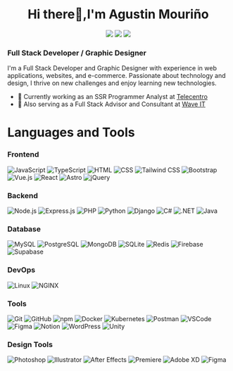 <h1 align="center">Hi there👋,I'm Agustin Mouriño</h1>
<p align="center">
  <a href="https://www.linkedin.com/in/agustin-mouri%C3%B1o/"><img src="https://img.shields.io/badge/-LinkedIn-blue?style=flat&logo=linkedin&logoColor=white"></a>
  <a href="https://x.com/agus_moura"><img src="https://img.shields.io/badge/-Twitter-1DA1F2?style=flat&logo=twitter&logoColor=white"></a>
  <a href="mailto:agus442m@gmail.com"><img src="https://img.shields.io/badge/-Gmail-c14438?style=flat&logo=gmail&logoColor=white"></a>
</p>

### Full Stack Developer / Graphic Designer
I'm a Full Stack Developer and Graphic Designer with experience in web applications, websites, and e-commerce. Passionate about technology and design, I thrive on new challenges and enjoy learning new technologies.

- 🔭 Currently working as an SSR Programmer Analyst at [Telecentro](https://www.linkedin.com/company/telecentro)
- 🌊 Also serving as a Full Stack Advisor and Consultant at [Wave IT](https://www.linkedin.com/company/waveit-ar)

# Languages and Tools
### Frontend
![JavaScript](https://skillicons.dev/icons?i=js) ![TypeScript](https://skillicons.dev/icons?i=typescript) ![HTML](https://skillicons.dev/icons?i=html) ![CSS](https://skillicons.dev/icons?i=css) ![Tailwind CSS](https://skillicons.dev/icons?i=tailwind) ![Bootstrap](https://skillicons.dev/icons?i=bootstrap) ![Vue.js](https://skillicons.dev/icons?i=vue) ![React](https://skillicons.dev/icons?i=react) ![Astro](https://skillicons.dev/icons?i=astro)
![jQuery](https://skillicons.dev/icons?i=jquery)

### Backend
![Node.js](https://skillicons.dev/icons?i=nodejs) ![Express.js](https://skillicons.dev/icons?i=express) ![PHP](https://skillicons.dev/icons?i=php) ![Python](https://skillicons.dev/icons?i=python) ![Django](https://skillicons.dev/icons?i=django) ![C#](https://skillicons.dev/icons?i=cs) ![.NET](https://skillicons.dev/icons?i=dotnet) ![Java](https://skillicons.dev/icons?i=java)

### Database
![MySQL](https://skillicons.dev/icons?i=mysql) ![PostgreSQL](https://skillicons.dev/icons?i=postgresql) ![MongoDB](https://skillicons.dev/icons?i=mongodb) ![SQLite](https://skillicons.dev/icons?i=sqlite) ![Redis](https://skillicons.dev/icons?i=redis) ![Firebase](https://skillicons.dev/icons?i=firebase) ![Supabase](https://skillicons.dev/icons?i=supabase)

### DevOps
![Linux](https://skillicons.dev/icons?i=linux) ![NGINX](https://skillicons.dev/icons?i=nginx)

### Tools
![Git](https://skillicons.dev/icons?i=git) ![GitHub](https://skillicons.dev/icons?i=github) ![npm](https://skillicons.dev/icons?i=npm) ![Docker](https://skillicons.dev/icons?i=docker) ![Kubernetes](https://skillicons.dev/icons?i=kubernetes) ![Postman](https://skillicons.dev/icons?i=postman) ![VSCode](https://skillicons.dev/icons?i=vscode) ![Figma](https://skillicons.dev/icons?i=figma) ![Notion](https://skillicons.dev/icons?i=notion) ![WordPress](https://skillicons.dev/icons?i=wordpress) ![Unity](https://skillicons.dev/icons?i=unity)

### Design Tools
![Photoshop](https://skillicons.dev/icons?i=photoshop) ![Illustrator](https://skillicons.dev/icons?i=illustrator) ![After Effects](https://skillicons.dev/icons?i=aftereffects) ![Premiere](https://skillicons.dev/icons?i=premiere) ![Adobe XD](https://skillicons.dev/icons?i=xd) ![Figma](https://skillicons.dev/icons?i=figma)